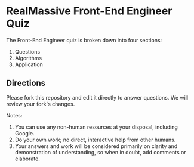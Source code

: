 # RealMassive Front-End Engineer Quiz

The Front-End Engineer quiz is broken down into four sections:

1. Questions
2. Algorithms
3. Application

## Directions

Please fork this repository and edit it directly to answer questions. We will review your fork's changes.

Notes:

1. You can use any non-human resources at your disposal, including Google.
2. Do your own work; no direct, interactive help from other humans.
3. Your answers and work will be considered primarily on clarity and demonstration of understanding, so when in doubt, add comments or elaborate.